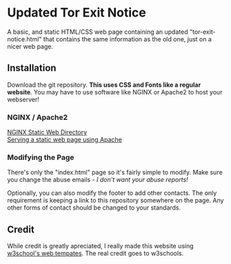 # Updated Tor Exit Notice
A basic, and static HTML/CSS web page containing an updated "tor-exit-notice.html" that contains the same information as the old one, just on a nicer web page.
## Installation
Download the git repository. <b>This uses CSS and Fonts like a regular website</b>. You may have to use software like NGINX or Apache2 to host your webserver!

### NGINX / Apache2
[NGINX Static Web Directory](https://docs.nginx.com/nginx/admin-guide/web-server/serving-static-content/) <br>
[Serving a static web page using Apache](https://github.com/KBNLresearch/nl-menu-resources/blob/master/doc/serving-static-website-with-Apache.md)

### Modifying the Page
There's only the "index.html" page so it's fairly simple to modify.
Make sure you change the abuse emails - <i>I don't want  your abuse reports!</i>

Optionally, you can also modify the footer to add other contacts. The only requirement is keeping a link to this repository somewhere on the page. Any other forms of contact should be changed to your standards.

## Credit
While credit is greatly apreciated, I really made this website using [w3school's web tempates](https://www.w3schools.com/w3css/w3css_templates.asp). The real credit goes to w3schools.
